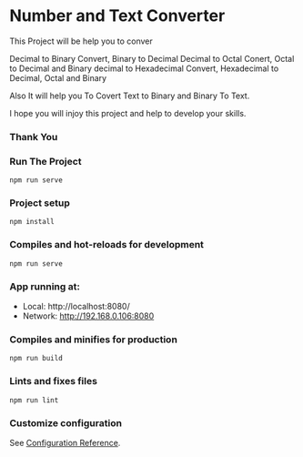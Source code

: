 # Number and Text Converter

This Project will be help you to conver 

Decimal to Binary Convert, Binary to Decimal
Decimal to Octal Conert, Octal to Decimal and Binary
decimal to Hexadecimal Convert, Hexadecimal to Decimal, Octal and Binary 

Also It will help you To Covert
Text to Binary and Binary To Text. 

I hope you will injoy this project and help to develop your skills. 
### Thank You

### Run The Project 
```
npm run serve
```

### Project setup
```
npm install
```

### Compiles and hot-reloads for development
```
npm run serve
```

### App running at:
  - Local:   http://localhost:8080/
  - Network: http://192.168.0.106:8080 



### Compiles and minifies for production
```
npm run build
```

### Lints and fixes files
```
npm run lint
```

### Customize configuration
See [Configuration Reference](https://cli.vuejs.org/config/).
